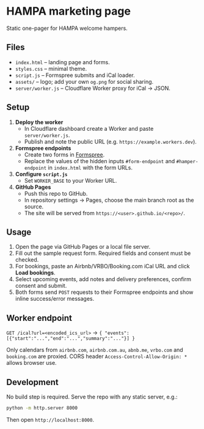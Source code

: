 # HAMPA marketing page

Static one-pager for HAMPA welcome hampers.

## Files

- `index.html` – landing page and forms.
- `styles.css` – minimal theme.
- `script.js` – Formspree submits and iCal loader.
- `assets/` – logo; add your own `og.png` for social sharing.
- `server/worker.js` – Cloudflare Worker proxy for iCal → JSON.

## Setup

1. **Deploy the worker**
   - In Cloudflare dashboard create a Worker and paste `server/worker.js`.
   - Publish and note the public URL (e.g. `https://example.workers.dev`).
2. **Formspree endpoints**
   - Create two forms in [Formspree](https://formspree.io).
   - Replace the values of the hidden inputs `#form-endpoint` and `#hamper-endpoint` in `index.html` with the form URLs.
3. **Configure `script.js`**
   - Set `WORKER_BASE` to your Worker URL.
4. **GitHub Pages**
   - Push this repo to GitHub.
   - In repository settings → Pages, choose the main branch root as the source.
   - The site will be served from `https://<user>.github.io/<repo>/`.

## Usage

1. Open the page via GitHub Pages or a local file server.
2. Fill out the sample request form. Required fields and consent must be checked.
3. For bookings, paste an Airbnb/VRBO/Booking.com iCal URL and click **Load bookings**.
4. Select upcoming events, add notes and delivery preferences, confirm consent and submit.
5. Both forms send `POST` requests to their Formspree endpoints and show inline success/error messages.

## Worker endpoint

`GET /ical?url=<encoded_ics_url>` → `{ "events": [{"start":"...","end":"...","summary":"..."}] }`

Only calendars from `airbnb.com`, `airbnb.com.au`, `abnb.me`, `vrbo.com` and `booking.com` are proxied. CORS header `Access-Control-Allow-Origin: *` allows browser use.

## Development

No build step is required. Serve the repo with any static server, e.g.:

```bash
python -m http.server 8000
```

Then open `http://localhost:8000`.
